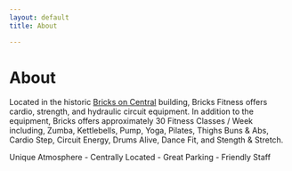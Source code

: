 ```yaml
---
layout: default
title: About

---
```

# About

Located in the historic [Bricks on Central](http://bricksoncentral.com) building, Bricks Fitness offers cardio, strength, and hydraulic circuit equipment. In addition to the equipment, Bricks offers approximately 30 Fitness Classes / Week including, Zumba, Kettlebells, Pump, Yoga, Pilates, Thighs Buns & Abs, Cardio Step, Circuit Energy, Drums Alive, Dance Fit, and Stength & Stretch. 

Unique Atmosphere - Centrally Located - Great Parking - Friendly Staff
